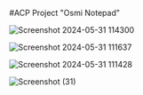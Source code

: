 #ACP Project "Osmi Notepad"

![Screenshot 2024-05-31 114300](https://github.com/Osmi-Bytes/Java-Project/assets/100902550/18761477-d4e3-42b4-9dd5-7cec74fd2c31) 

![Screenshot 2024-05-31 111637](https://github.com/Osmi-Bytes/Java-Project/assets/100902550/47393ef4-f838-47e1-9447-d7a4459996da)

![Screenshot 2024-05-31 111428](https://github.com/Osmi-Bytes/Java-Project/assets/100902550/89319d19-d4e0-4007-8b45-d52a0c1669ae) 

![Screenshot (31)](https://github.com/Osmi-Bytes/Java-Project/assets/100902550/8aecf4fe-acdd-4b36-9026-e40bd00591cf)

